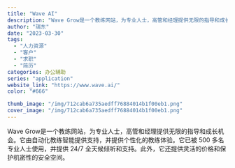 ```yaml
---
title: "Wave AI"
description: "Wave Grow是一个教练网站，为专业人士，高管和经理提供无限的指导和成长机会。它由自动化教练智能提供支持，并提供个性"
author: "瑞东"
date: "2023-03-30"
tags:
  - "人力资源"
  - "客户"
  - "求职"
  - "简历"
categories: 办公辅助
series: "application"
website_link: "https://www.wave.ai/"
color: "#666"

thumb_image: "/img/712cab6a735aedff76884014b1f00eb1.png"
cover_image: "/img/712cab6a735aedff76884014b1f00eb1.png"
---
```


Wave Grow是一个教练网站，为专业人士，高管和经理提供无限的指导和成长机会。它由自动化教练智能提供支持，并提供个性化的教练体验。它已被 500 多名专业人士使用，并提供 24/7 全天候倾听和支持。此外，它还提供灵活的价格和保护机密性的安全空间。 